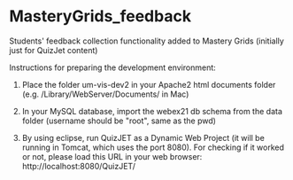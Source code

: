 # MasteryGrids_feedback
Students' feedback collection functionality added to Mastery Grids (initially just for QuizJet content)

Instructions for preparing the development environment: 

1. Place the folder um-vis-dev2 in your Apache2 html documents folder (e.g. /Library/WebServer/Documents/ in Mac)

2. In your MySQL database, import the webex21 db schema from the data folder (username should be "root", same as the pwd)

3. By using eclipse, run QuizJET as a Dynamic Web Project (it will be running in Tomcat, which uses the port 8080). For checking if it worked or not, please load this URL in your web browser: http://localhost:8080/QuizJET/
